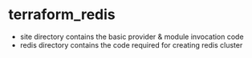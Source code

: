 # terraform_redis
* site directory contains the basic provider & module invocation code
* redis directory contains the code required for creating redis cluster
